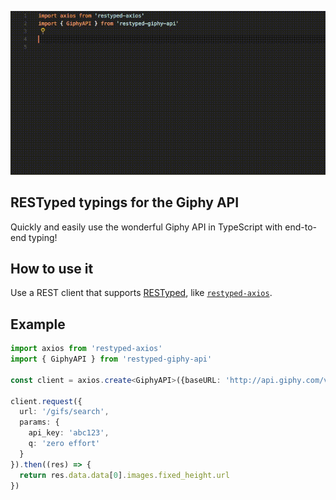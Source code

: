 <p align="center">
  <img src="/example.gif" />
</p>

## RESTyped typings for the Giphy API

Quickly and easily use the wonderful Giphy API in TypeScript with end-to-end typing!

## How to use it

Use a REST client that supports <a href="https://github.com/rawrmaan/restyped">RESTyped</a>, like <a href="https://github.com/rawrmaan/restyped-axios">`restyped-axios`</a>.

## Example

```typescript
import axios from 'restyped-axios'
import { GiphyAPI } from 'restyped-giphy-api'

const client = axios.create<GiphyAPI>({baseURL: 'http://api.giphy.com/v1'})

client.request({
  url: '/gifs/search',
  params: {
    api_key: 'abc123',
    q: 'zero effort'
  }
}).then((res) => {
  return res.data.data[0].images.fixed_height.url
})
```
